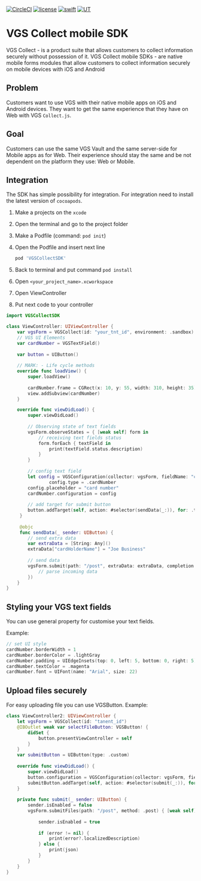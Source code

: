 [![CircleCI](https://circleci.com/gh/verygoodsecurity/vgs-collect-ios/tree/dev.svg?style=svg&circle-token=ec7cddc71a1c2f6e99843ef56fdb6898a2ef8f52)](https://circleci.com/gh/verygoodsecurity/vgs-collect-ios/tree/dev)
[![license](https://img.shields.io/github/license/verygoodsecurity/vgs-ios-sdk.svg)]()
[![swift](https://img.shields.io/badge/swift-4.2-orange)]()
[![UT](https://img.shields.io/badge/Unit_Test-pass-green)]()

# VGS Collect mobile SDK

VGS Collect - is a product suite that allows customers to collect information securely without possession of it. VGS Collect mobile SDKs - are native mobile forms modules that allow customers to collect information securely on mobile devices with iOS and Android

## Problem
Customers want to use VGS with their native mobile apps on iOS and Android devices. They want to get the same experience that they have on Web with VGS `Collect.js`.

## Goal
Customers can use the same VGS Vault and the same server-side for Mobile apps as for Web. Their experience should stay the same and be not dependent on the platform they use: Web or Mobile.

## Integration
The SDK has simple possibility for integration. For integration need to install the latest version of `cocoapods`.

1. Make a projects on the `xcode`
2. Open the terminal and go to the project folder
3. Make a Podfile (command: `pod init`)
4. Open the Podfile and insert next line

	```ruby
	pod 'VGSCollectSDK'
	```

5. Back to terminal and put command `pod install`
6. Open `<your_project_name>.xcworkspace`
7. Open ViewController
8. Put next code to your controller

````swift
import VGSCollectSDK

class ViewController: UIViewController {
    var vgsForm = VGSCollect(id: "your_tnt_id", environment: .sandbox)
    // VGS UI Elements
    var cardNumber = VGSTextField()
    
    var button = UIButton()
    
    // MARK: - Life cycle methods	
    override func loadView() {
        super.loadView()
        
        cardNumber.frame = CGRect(x: 10, y: 55, width: 310, height: 35)
        view.addSubview(cardNumber)
    }

    override func viewDidLoad() {
        super.viewDidLoad()
        
        // Observing state of text fields
        vgsForm.observeStates = { [weak self] form in
            // receiving text fields status
            form.forEach { textField in
	            print(textField.status.description)
            }
        }
        
        // config text field
        let config = VGSConfiguration(collector: vgsForm, fieldName: "cardNumber")
				config.type = .cardNumber
        config.placeholder = "card number"
        cardNumber.configuration = config
        
        // add target for submit button
        button.addTarget(self, action: #selector(sendData(_:)), for: .touchUpInside)
     }
     
     @objc 
     func sendData(_ sender: UIButton) {
        // send extra data
        var extraData = [String: Any]()
        extraData["cardHolderName"] = "Joe Business"
        
        // send data
        vgsForm.submit(path: "/post", extraData: extraData, completion: { [weak self] (json, error) in
            // parse incoming data
        })
    }
}
````

## Styling your VGS text fields

You can use general property for customise your text fields.

Example: 

````swift
// set UI style
cardNumber.borderWidth = 1
cardNumber.borderColor = .lightGray
cardNumber.padding = UIEdgeInsets(top: 0, left: 5, bottom: 0, right: 5)
cardNumber.textColor = .magenta
cardNumber.font = UIFont(name: "Arial", size: 22)
````

## Upload files securely
For easy uploading file you can use VGSButton. 
Example:

````swift
class ViewController2: UIViewController {
    let vgsForm = VGSCollect(id: "tanent_id")
    @IBOutlet weak var selectFileButton: VGSButton! {
        didSet {
            button.presentViewController = self
        }
    }
    var submitButton = UIButton(type: .custom)
    
    override func viewDidLoad() {
        super.viewDidLoad()
        button.configuration = VGSConfiguration(collector: vgsForm, fieldName: "data")
        submitButton.addTarget(self, action: #selector(submit(_:)), for: .touchUpInside)
    }
    
    private func submit(_ sender: UIButton) {
        sender.isEnabled = false
        vgsForm.submitFiles(path: "/post", method: .post) { [weak self] (json, error) in
        
            sender.isEnabled = true
            
            if (error != nil) {
                print(error?.localizedDescription)
            } else {
                print(json)
            }
        }
    }
}
````